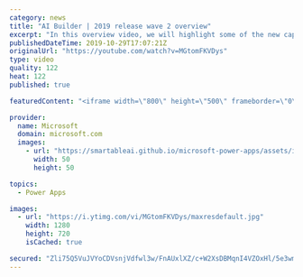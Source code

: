 ```yaml
---
category: news
title: "AI Builder | 2019 release wave 2 overview"
excerpt: "In this overview video, we will highlight some of the new capabilities included in the latest update to AI Builder within Power Apps that will help you plan and prepare for the upcoming updates with confidence.     Here are the capabilities covered:  • Building AI models  • Managing and sharing AI models"
publishedDateTime: 2019-10-29T17:07:21Z
originalUrl: "https://youtube.com/watch?v=MGtomFKVDys"
type: video
quality: 122
heat: 122
published: true

featuredContent: "<iframe width=\"800\" height=\"500\" frameborder=\"0\" src=\"https://www.youtube.com/embed/MGtomFKVDys\" allow=\"accelerometer; autoplay; encrypted-media; gyroscope; picture-in-picture\" allowfullscreen></iframe>"

provider:
  name: Microsoft
  domain: microsoft.com
  images:
    - url: "https://smartableai.github.io/microsoft-power-apps/assets/images/organizations/microsoft.com-50x50.jpg"
      width: 50
      height: 50

topics:
  - Power Apps

images:
  - url: "https://i.ytimg.com/vi/MGtomFKVDys/maxresdefault.jpg"
    width: 1280
    height: 720
    isCached: true

secured: "Zli75Q5VuJVYoCDVsnjVdfwl3w/FnAUxlXZ/c+W2XsDBMqnI4VZOxHl/5e3wmqKZ4Yq59gHbQHGERNat3SO+PazaNzxN4ifvnPmAZZZIqMfkpx1tobvyDK6VCeBaMIlVZV7Ci8WUtMCyowAIFIkde/p4z3IEVmj4WDyIcm2FNrNC311+bUAmnR1r/KpyPBuu4XMKHswQN3umasoRbdfVEoA4ApUPTpItV9IfePH/DBk0buFmp+b4sG+Is55qpWdUi9ZT1glZ/x4LxenOGsuTZqMvOVWFAjahbJJldtqEXlu8d5bWpcQ4ktSfpwiADOV1EMCSadE+X/deQoU42EI2dmrm7eR5szvT6fd37eHzCSiEKTRXFk1KYwAPH3hDV1+o4uQtAx8feHZv3d+gnCIYY612kXbsP2hLgHwioPXd/hLIAVczEq+lgoDtzoTSyr+j;NbcRQpAdpaR0easx7sGhHg=="
---
```


